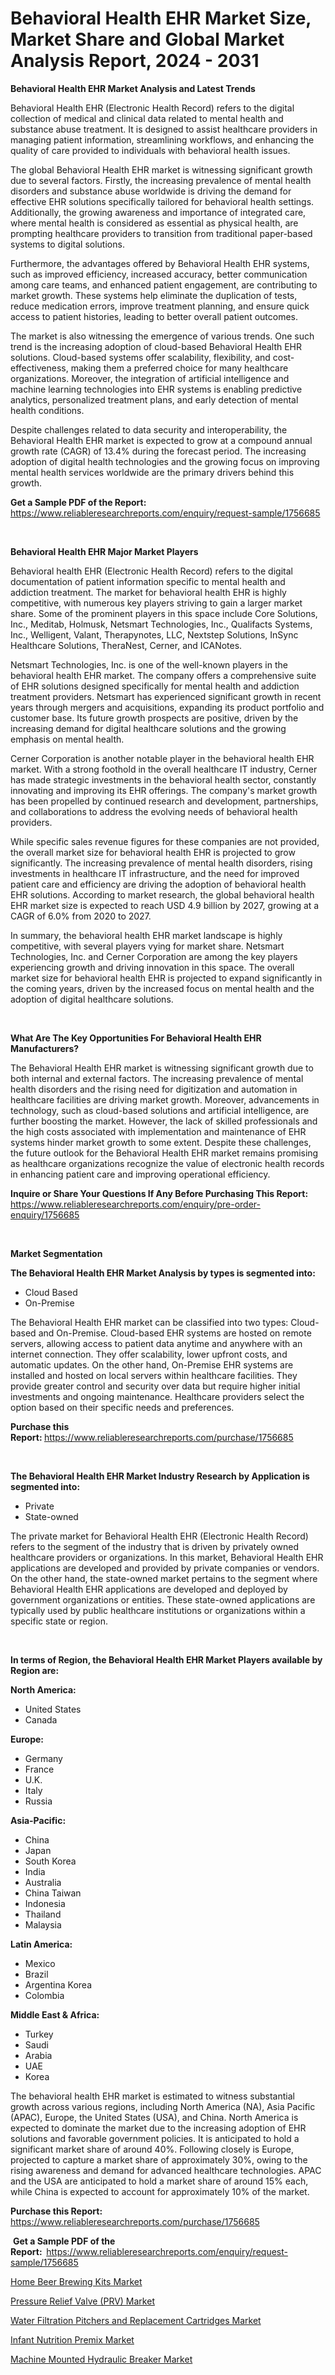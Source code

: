 <p><h1>Behavioral Health EHR Market Size, Market Share and Global Market Analysis Report, 2024 - 2031</h1></p><p><strong>Behavioral Health EHR Market Analysis and Latest Trends</strong></p>
<p><p>Behavioral Health EHR (Electronic Health Record) refers to the digital collection of medical and clinical data related to mental health and substance abuse treatment. It is designed to assist healthcare providers in managing patient information, streamlining workflows, and enhancing the quality of care provided to individuals with behavioral health issues.</p><p>The global Behavioral Health EHR market is witnessing significant growth due to several factors. Firstly, the increasing prevalence of mental health disorders and substance abuse worldwide is driving the demand for effective EHR solutions specifically tailored for behavioral health settings. Additionally, the growing awareness and importance of integrated care, where mental health is considered as essential as physical health, are prompting healthcare providers to transition from traditional paper-based systems to digital solutions.</p><p>Furthermore, the advantages offered by Behavioral Health EHR systems, such as improved efficiency, increased accuracy, better communication among care teams, and enhanced patient engagement, are contributing to market growth. These systems help eliminate the duplication of tests, reduce medication errors, improve treatment planning, and ensure quick access to patient histories, leading to better overall patient outcomes.</p><p>The market is also witnessing the emergence of various trends. One such trend is the increasing adoption of cloud-based Behavioral Health EHR solutions. Cloud-based systems offer scalability, flexibility, and cost-effectiveness, making them a preferred choice for many healthcare organizations. Moreover, the integration of artificial intelligence and machine learning technologies into EHR systems is enabling predictive analytics, personalized treatment plans, and early detection of mental health conditions.</p><p>Despite challenges related to data security and interoperability, the Behavioral Health EHR market is expected to grow at a compound annual growth rate (CAGR) of 13.4% during the forecast period. The increasing adoption of digital health technologies and the growing focus on improving mental health services worldwide are the primary drivers behind this growth.</p></p>
<p><strong>Get a Sample PDF of the Report:&nbsp;</strong> <a href="https://www.reliableresearchreports.com/enquiry/request-sample/1756685">https://www.reliableresearchreports.com/enquiry/request-sample/1756685</a></p>
<p>&nbsp;</p>
<p><strong>Behavioral Health EHR Major Market Players</strong></p>
<p><p>Behavioral health EHR (Electronic Health Record) refers to the digital documentation of patient information specific to mental health and addiction treatment. The market for behavioral health EHR is highly competitive, with numerous key players striving to gain a larger market share. Some of the prominent players in this space include Core Solutions, Inc., Meditab, Holmusk, Netsmart Technologies, Inc., Qualifacts Systems, Inc., Welligent, Valant, Therapynotes, LLC, Nextstep Solutions, InSync Healthcare Solutions, TheraNest, Cerner, and ICANotes.</p><p>Netsmart Technologies, Inc. is one of the well-known players in the behavioral health EHR market. The company offers a comprehensive suite of EHR solutions designed specifically for mental health and addiction treatment providers. Netsmart has experienced significant growth in recent years through mergers and acquisitions, expanding its product portfolio and customer base. Its future growth prospects are positive, driven by the increasing demand for digital healthcare solutions and the growing emphasis on mental health.</p><p>Cerner Corporation is another notable player in the behavioral health EHR market. With a strong foothold in the overall healthcare IT industry, Cerner has made strategic investments in the behavioral health sector, constantly innovating and improving its EHR offerings. The company's market growth has been propelled by continued research and development, partnerships, and collaborations to address the evolving needs of behavioral health providers.</p><p>While specific sales revenue figures for these companies are not provided, the overall market size for behavioral health EHR is projected to grow significantly. The increasing prevalence of mental health disorders, rising investments in healthcare IT infrastructure, and the need for improved patient care and efficiency are driving the adoption of behavioral health EHR solutions. According to market research, the global behavioral health EHR market size is expected to reach USD 4.9 billion by 2027, growing at a CAGR of 6.0% from 2020 to 2027.</p><p>In summary, the behavioral health EHR market landscape is highly competitive, with several players vying for market share. Netsmart Technologies, Inc. and Cerner Corporation are among the key players experiencing growth and driving innovation in this space. The overall market size for behavioral health EHR is projected to expand significantly in the coming years, driven by the increased focus on mental health and the adoption of digital healthcare solutions.</p></p>
<p>&nbsp;</p>
<p><strong>What Are The Key Opportunities For Behavioral Health EHR Manufacturers?</strong></p>
<p><p>The Behavioral Health EHR market is witnessing significant growth due to both internal and external factors. The increasing prevalence of mental health disorders and the rising need for digitization and automation in healthcare facilities are driving market growth. Moreover, advancements in technology, such as cloud-based solutions and artificial intelligence, are further boosting the market. However, the lack of skilled professionals and the high costs associated with implementation and maintenance of EHR systems hinder market growth to some extent. Despite these challenges, the future outlook for the Behavioral Health EHR market remains promising as healthcare organizations recognize the value of electronic health records in enhancing patient care and improving operational efficiency.</p></p>
<p><strong>Inquire or Share Your Questions If Any Before Purchasing This Report:</strong> <a href="https://www.reliableresearchreports.com/enquiry/pre-order-enquiry/1756685">https://www.reliableresearchreports.com/enquiry/pre-order-enquiry/1756685</a></p>
<p>&nbsp;</p>
<p><strong>Market Segmentation</strong></p>
<p><strong>The Behavioral Health EHR Market Analysis by types is segmented into:</strong></p>
<p><ul><li>Cloud Based</li><li>On-Premise</li></ul></p>
<p><p>The Behavioral Health EHR market can be classified into two types: Cloud-based and On-Premise. Cloud-based EHR systems are hosted on remote servers, allowing access to patient data anytime and anywhere with an internet connection. They offer scalability, lower upfront costs, and automatic updates. On the other hand, On-Premise EHR systems are installed and hosted on local servers within healthcare facilities. They provide greater control and security over data but require higher initial investments and ongoing maintenance. Healthcare providers select the option based on their specific needs and preferences.</p></p>
<p><strong>Purchase this Report:&nbsp;</strong><a href="https://www.reliableresearchreports.com/purchase/1756685">https://www.reliableresearchreports.com/purchase/1756685</a></p>
<p>&nbsp;</p>
<p><strong>The Behavioral Health EHR Market Industry Research by Application is segmented into:</strong></p>
<p><ul><li>Private</li><li>State-owned</li></ul></p>
<p><p>The private market for Behavioral Health EHR (Electronic Health Record) refers to the segment of the industry that is driven by privately owned healthcare providers or organizations. In this market, Behavioral Health EHR applications are developed and provided by private companies or vendors. On the other hand, the state-owned market pertains to the segment where Behavioral Health EHR applications are developed and deployed by government organizations or entities. These state-owned applications are typically used by public healthcare institutions or organizations within a specific state or region.</p></p>
<p>&nbsp;</p>
<p><strong>In terms of Region, the Behavioral Health EHR Market Players available by Region are:</strong></p>
<p>
    <p> <strong> North America: </strong>
        <ul>
            <li>United States</li>
            <li>Canada</li>
        </ul>
        </p> 
    <p> <strong> Europe: </strong>
        <ul>
            <li>Germany</li>
            <li>France</li>
            <li>U.K.</li>
            <li>Italy</li>
            <li>Russia</li>
        </ul>
        </p> 
    <p> <strong> Asia-Pacific: </strong>
        <ul>
            <li>China</li>
            <li>Japan</li>
            <li>South Korea</li>
            <li>India</li>
            <li>Australia</li>
            <li>China Taiwan</li>
            <li>Indonesia</li>
            <li>Thailand</li>
            <li>Malaysia</li>
        </ul>
        </p> 
    <p> <strong> Latin America: </strong>
        <ul>
            <li>Mexico</li>
            <li>Brazil</li>
            <li>Argentina Korea</li>
            <li>Colombia</li>
        </ul>
        </p> 
    <p> <strong> Middle East & Africa: </strong>
        <ul>
            <li>Turkey</li>
            <li>Saudi</li>
            <li>Arabia</li>
            <li>UAE</li>
            <li>Korea</li>
        </ul>
    </p>
    </p>
<p><p>The behavioral health EHR market is estimated to witness substantial growth across various regions, including North America (NA), Asia Pacific (APAC), Europe, the United States (USA), and China. North America is expected to dominate the market due to the increasing adoption of EHR solutions and favorable government policies. It is anticipated to hold a significant market share of around 40%. Following closely is Europe, projected to capture a market share of approximately 30%, owing to the rising awareness and demand for advanced healthcare technologies. APAC and the USA are anticipated to hold a market share of around 15% each, while China is expected to account for approximately 10% of the market.</p></p>
<p><strong>Purchase this Report: </strong><a href="https://www.reliableresearchreports.com/purchase/1756685">https://www.reliableresearchreports.com/purchase/1756685</a></p>
<p>&nbsp;<strong>Get a Sample PDF of the Report:&nbsp;&nbsp;</strong><a href="https://www.reliableresearchreports.com/enquiry/request-sample/1756685">https://www.reliableresearchreports.com/enquiry/request-sample/1756685</a></p>
<p><strong></strong></p>
<p><p><a href="https://www.linkedin.com/pulse/home-beer-brewing-kits-market-centers-aspects-growth-share-pegue?trackingId=v6jzzJHaZ7AxwIzsSG1WBg%3D%3D">Home Beer Brewing Kits Market</a></p><p><a href="https://www.linkedin.com/pulse/decoding-pressure-relief-valve-prv-market-deep-dive-latest-arroe?trackingId=o7P8J3bX5%2FPItP4JCA0%2Fyw%3D%3D">Pressure Relief Valve (PRV) Market</a></p><p><a href="https://www.linkedin.com/pulse/water-filtration-pitchers-replacement-cartridges-market-growth-tgbxe?trackingId=0sNgPfhay391P6cTodu36g%3D%3D">Water Filtration Pitchers and Replacement Cartridges Market</a></p><p><a href="https://www.linkedin.com/pulse/infant-nutrition-premix-market-research-report-unlocks-analysis-2xkye?trackingId=Jp8jHMxx8%2Fq6VJoxT%2BNTrA%3D%3D">Infant Nutrition Premix Market</a></p><p><a href="https://www.linkedin.com/pulse/machine-mounted-hydraulic-breaker-market-growth-trends-covid-19-jh5ae?trackingId=JpRR5AdElKArlpUR9Am%2Fsg%3D%3D">Machine Mounted Hydraulic Breaker Market</a></p></p>